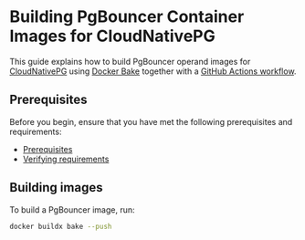 # Building PgBouncer Container Images for CloudNativePG

This guide explains how to build PgBouncer operand images for
[CloudNativePG](https://cloudnative-pg.io) using
[Docker Bake](https://docs.docker.com/build/bake/) together with a
[GitHub Actions workflow](.github/workflows/bake.yml).

## Prerequisites

Before you begin, ensure that you have met the following prerequisites and requirements:

- [Prerequisites](https://github.com/cloudnative-pg/postgres-containers/blob/main/BUILD.md#prerequisites)
- [Verifying requirements](https://github.com/cloudnative-pg/postgres-containers/blob/main/BUILD.md#verifying-requirements)

## Building images

To build a PgBouncer image, run:

```bash
docker buildx bake --push
```
